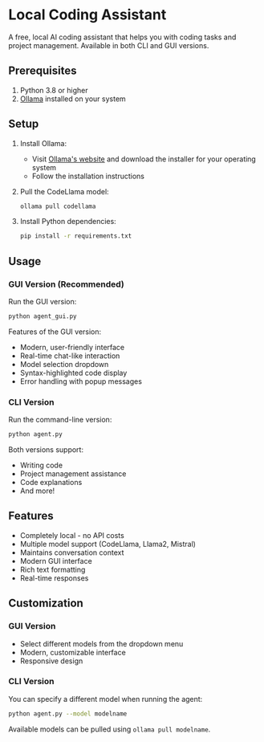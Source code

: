 # Local Coding Assistant

A free, local AI coding assistant that helps you with coding tasks and project management. Available in both CLI and GUI versions.

## Prerequisites

1. Python 3.8 or higher
2. [Ollama](https://ollama.ai/) installed on your system

## Setup

1. Install Ollama:
   - Visit [Ollama's website](https://ollama.ai/) and download the installer for your operating system
   - Follow the installation instructions

2. Pull the CodeLlama model:
   ```bash
   ollama pull codellama
   ```

3. Install Python dependencies:
   ```bash
   pip install -r requirements.txt
   ```

## Usage

### GUI Version (Recommended)
Run the GUI version:
```bash
python agent_gui.py
```

Features of the GUI version:
- Modern, user-friendly interface
- Real-time chat-like interaction
- Model selection dropdown
- Syntax-highlighted code display
- Error handling with popup messages

### CLI Version
Run the command-line version:
```bash
python agent.py
```

Both versions support:
- Writing code
- Project management assistance
- Code explanations
- And more!

## Features

- Completely local - no API costs
- Multiple model support (CodeLlama, Llama2, Mistral)
- Maintains conversation context
- Modern GUI interface
- Rich text formatting
- Real-time responses

## Customization

### GUI Version
- Select different models from the dropdown menu
- Modern, customizable interface
- Responsive design

### CLI Version
You can specify a different model when running the agent:
```bash
python agent.py --model modelname
```

Available models can be pulled using `ollama pull modelname`. 
